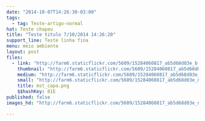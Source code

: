 ```yaml
---
date: "2014-10-07T14:26:30-03:00"
tags:
  - tag: Teste-artigo-normal
hat: Teste chapeu
title: "Teste titulo 7/10/2014 14:26:20"
support_line: Teste linha fina
menu: meio ambiente
layout: post
files:
  - link: "http://farm6.staticflickr.com/5609/15284060817_ab5d68d03e_b.jpg"
    thumbnail: "http://farm6.staticflickr.com/5609/15284060817_ab5d68d03e_t.jpg"
    medium: "http://farm6.staticflickr.com/5609/15284060817_ab5d68d03e_z.jpg"
    small: "http://farm6.staticflickr.com/5609/15284060817_ab5d68d03e_n.jpg"
    title: mst_capa.png
    $$hashKey: 01E
published: false
images_hd: "http://farm6.staticflickr.com/5609/15284060817_ab5d68d03e_n.jpg"

---
```

